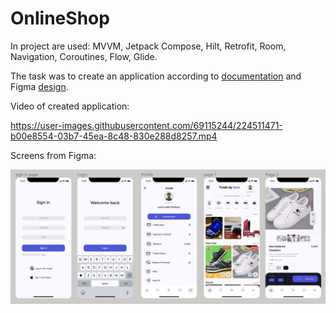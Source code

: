 # OnlineShop

In project are used: MVVM, Jetpack Compose, Hilt, Retrofit, Room, Navigation, Coroutines, Flow, Glide.

The task was to create an application according to [documentation](https://docs.google.com/document/d/1X92XL_aIOJzmk87Tg2rqqE836jHXjR-M/edit) and Figma [design](https://www.figma.com/file/H0SE8wvK5kIhQlZVxp0BNj/Online-Shop-Satria-Adhi-Pradana-(Community)?t=vBr5HrNtgmVcohlD-0).

Video of created application:

https://user-images.githubusercontent.com/69115244/224511471-b00e8554-03b7-45ea-8c48-830e288d8257.mp4

Screens from Figma:

<img src="https://github.com/Anette11/OnlineShop/blob/develop/assets/3.png?raw=true">
